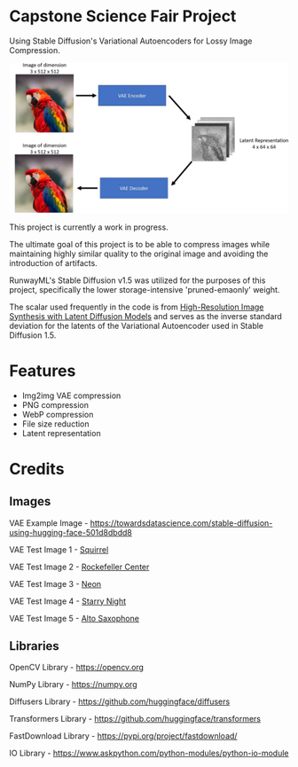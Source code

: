 # Capstone Science Fair Project
Using Stable Diffusion's Variational Autoencoders for Lossy Image Compression.

<img src="Images\vae_example.png" width="800">

This project is currently a work in progress.

The ultimate goal of this project is to be able to compress images while maintaining highly similar quality to the original image and avoiding the introduction of artifacts.

RunwayML's Stable Diffusion v1.5 was utilized for the purposes of this project, specifically the lower storage-intensive 'pruned-emaonly' weight.

The scalar used frequently in the code is from [High-Resolution Image Synthesis with Latent Diffusion Models](https://arxiv.org/abs/2112.10752) and serves as the inverse standard deviation for the latents of the Variational Autoencoder used in Stable Diffusion 1.5.

# Features
- Img2img VAE compression
- PNG compression
- WebP compression
- File size reduction 
- Latent representation

# Credits 
## Images
VAE Example Image - https://towardsdatascience.com/stable-diffusion-using-hugging-face-501d8dbdd8

VAE Test Image 1 - [Squirrel](https://upload.wikimedia.org/wikipedia/commons/1/1c/Squirrel_posing.jpg)

VAE Test Image 2 - [Rockefeller Center](https://upload.wikimedia.org/wikipedia/commons/thumb/0/05/View_of_Empire_State_Building_from_Rockefeller_Center_New_York_City_dllu.jpg/798px-View_of_Empire_State_Building_from_Rockefeller_Center_New_York_City_dllu.jpg)

VAE Test Image 3 - [Neon](https://upload.wikimedia.org/wikipedia/commons/thumb/d/df/Neon.JPG/799px-Neon.JPG)

VAE Test Image 4 - [Starry Night](https://upload.wikimedia.org/wikipedia/commons/thumb/e/ea/Van_Gogh_-_Starry_Night_-_Google_Art_Project.jpg/757px-Van_Gogh_-_Starry_Night_-_Google_Art_Project.jpg)

VAE Test Image 5 - [Alto Saxophone](https://upload.wikimedia.org/wikipedia/commons/thumb/e/e6/Alto_saxophone-E_1685-IMG_7092-gradient.jpg/600px-Alto_saxophone-E_1685-IMG_7092-gradient.jpg)

## Libraries
OpenCV Library - https://opencv.org

NumPy Library - https://numpy.org

Diffusers Library - https://github.com/huggingface/diffusers

Transformers Library - https://github.com/huggingface/transformers

FastDownload Library - https://pypi.org/project/fastdownload/

IO Library - https://www.askpython.com/python-modules/python-io-module





